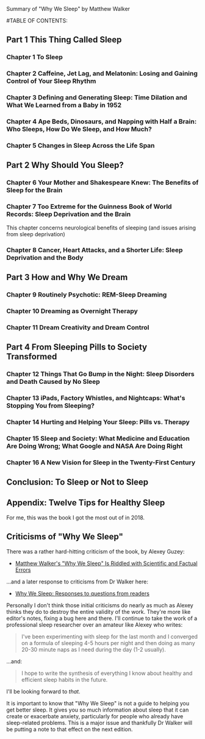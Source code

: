 Summary of "Why We Sleep" by Matthew Walker

#TABLE OF CONTENTS:

## Part 1 This Thing Called Sleep
### Chapter 1 To Sleep
### Chapter 2 Caffeine, Jet Lag, and Melatonin: Losing and Gaining Control of Your Sleep Rhythm
### Chapter 3 Defining and Generating Sleep: Time Dilation and What We Learned from a Baby in 1952
### Chapter 4 Ape Beds, Dinosaurs, and Napping with Half a Brain: Who Sleeps, How Do We Sleep, and How Much?
### Chapter 5 Changes in Sleep Across the Life Span
## Part 2 Why Should You Sleep?
### Chapter 6 Your Mother and Shakespeare Knew: The Benefits of Sleep for the Brain
### Chapter 7 Too Extreme for the Guinness Book of World Records: Sleep Deprivation and the Brain
This chapter concerns neurological benefits of sleeping (and issues arising from sleep deprivation)

### Chapter 8 Cancer, Heart Attacks, and a Shorter Life: Sleep Deprivation and the Body
## Part 3 How and Why We Dream
### Chapter 9 Routinely Psychotic: REM-Sleep Dreaming
### Chapter 10 Dreaming as Overnight Therapy
### Chapter 11 Dream Creativity and Dream Control
## Part 4 From Sleeping Pills to Society Transformed
### Chapter 12 Things That Go Bump in the Night: Sleep Disorders and Death Caused by No Sleep
### Chapter 13 iPads, Factory Whistles, and Nightcaps: What's Stopping You from Sleeping?
### Chapter 14 Hurting and Helping Your Sleep: Pills vs. Therapy
### Chapter 15 Sleep and Society: What Medicine and Education Are Doing Wrong; What Google and NASA Are Doing Right
### Chapter 16 A New Vision for Sleep in the Twenty-First Century
## Conclusion: To Sleep or Not to Sleep
## Appendix: Twelve Tips for Healthy Sleep


For me, this was the book I got the most out of in 2018.

## Criticisms of "Why We Sleep"

There was a rather hard-hitting criticism of the book, by Alexey Guzey: 

* [Matthew Walker's "Why We Sleep" Is Riddled with Scientific and Factual Errors](https://guzey.com/books/why-we-sleep/) 


...and a later response to criticisms from Dr Walker here: 

* [Why We Sleep: Responses to questions from readers](https://sleepdiplomat.wordpress.com/2019/12/19/why-we-sleep-responses-to-questions-from-readers/)


Personally I don't think those initial criticisms do nearly as much as Alexey thinks they do to destroy the entire validity of the work. They're more like editor's notes, fixing a bug here and there. I'll continue to take the work of a professional sleep researcher over an amateur like Alexey who writes:

> I've been experimenting with sleep for the last month and I converged on a formula of sleeping 4-5 hours per night and then doing as many 20-30 minute naps as I need during the day (1-2 usually).



...and:

> I hope to write the synthesis of everything I know about healthy and efficient sleep habits in the future.

I'll be looking forward to *that.*


It is important to know that "Why We Sleep" is not a guide to helping you get better sleep. It gives you so much information about sleep that it can create or exacerbate anxiety, particularly for people who already have sleep-related problems. This is a major issue and thankfully Dr Walker will be putting a note to that effect on the next edition. 
